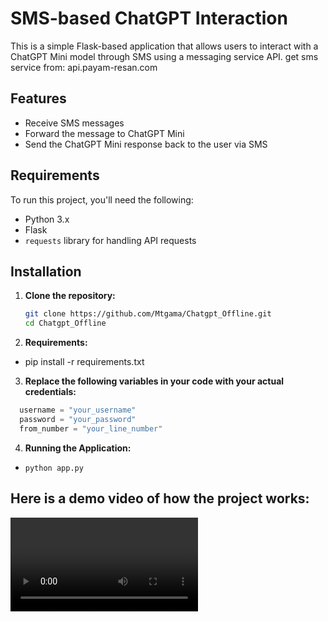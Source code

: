 # SMS-based ChatGPT Interaction

This is a simple Flask-based application that allows users to interact with a ChatGPT Mini model through SMS using a messaging service API.
get sms service from: api.payam-resan.com
## Features
- Receive SMS messages
- Forward the message to ChatGPT Mini
- Send the ChatGPT Mini response back to the user via SMS

## Requirements

To run this project, you'll need the following:
- Python 3.x
- Flask
- `requests` library for handling API requests

## Installation

1. **Clone the repository:**

   ```bash
   git clone https://github.com/Mtgama/Chatgpt_Offline.git
   cd Chatgpt_Offline
    ```
2. **Requirements:**

- pip install -r requirements.txt

3. **Replace the following variables in your code with your actual credentials:**
 ```py
   username = "your_username"
   password = "your_password"
   from_number = "your_line_number"
 ```

4. **Running the Application:**
- ```python app.py```



## Here is a demo video of how the project works:

![Watch the video](https://s5.uupload.ir/files/matgama/project/VID_110220818_010452_637.mp4)

